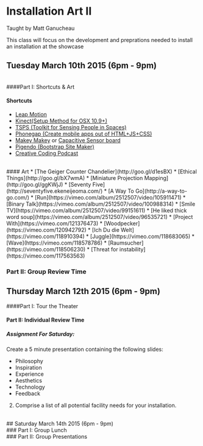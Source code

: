 # Installation Art II
Taught by Matt Ganucheau

This class will focus on the development and preprations needed to install an installation at the showcase  

## Tuesday March 10th 2015 (6pm - 9pm)
<br>
####Part I: Shortcuts & Art

#### Shortcuts
* [Leap Motion](https://www.leapmotion.com/)
* [Kinect(Setup Method for OSX 10.9+)](http://blog.nelga.com/setup-microsoft-kinect-on-mac-os-x-10-9-mavericks/) 
* [TSPS (Toolkit for Sensing People in Spaces)](http://www.tsps.cc/)
* [Phonegap (Create mobile apps out of HTML+JS+CSS)](http://phonegap.com/)
* [Makey Makey](http://makeymakey.com/) or [Capacitive Sensor board](https://www.sparkfun.com/products/9695)
* [Pigendo (Bootstrap Site Maker)](http://pingendo.com/)
* [Creative Coding Podcast](http://creativecodingpodcast.com/)
<br>
#### Art 
* [The Geiger Counter Chandelier](http://goo.gl/d1esBX)
* [Ethical Things](http://goo.gl/bX7wmA)
* [Miniature Projection Mapping](http://goo.gl/ggKWjJ)
* [Seventy Five](http://seventyfive.ekeneijeoma.com/)  
* [A Way To Go](http://a-way-to-go.com/)
* [Run](https://vimeo.com/album/2512507/video/105911471)
* [Binary Talk](https://vimeo.com/album/2512507/video/100988314)
* [Smile TV](https://vimeo.com/album/2512507/video/99151611)
* [He liked thick word soup](https://vimeo.com/album/2512507/video/96535721)
* [Project With](https://vimeo.com/121376473)
* [Woodpecker](https://vimeo.com/120942792)
* [Ich Du die Welt](https://vimeo.com/118910394)
* [Juggle](https://vimeo.com/118683065)
* [Wave](https://vimeo.com/118578786)
* [Raumsucher](https://vimeo.com/118506230)
* [Threat for instability](https://vimeo.com/117563563)

### Part II: Group Review Time 


## Thursday March 12th 2015 (6pm - 9pm)

####Part I: Tour the Theater 

#### Part II: Individual Review Time 

##### Assignment For Saturday:
Create a 5 minute presentation containing the following slides:

* Philosophy
* Inspiration
* Experience
* Aesthetics
* Technology
* Feedback 

2. Comprise a list of all potential facility needs for your installation. 


<br>
## Saturday March 14th 2015 (6pm - 9pm)
<br>
### Part I: Group Lunch
<br>
### Part II: Group Presentations

